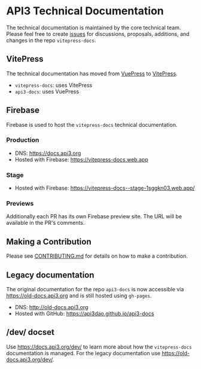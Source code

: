 # API3 Technical Documentation

The technical documentation is maintained by the core technical team. Please
feel free to create [issues](https://github.com/api3dao/vitepress-docs/issues)
for discussions, proposals, additions, and changes in the repo `vitepress-docs`.

## VitePress

The technical documentation has moved from
[VuePress](https://vuepress.vuejs.org) to
[VitePress](https://vitepress.vuejs.org).

- `vitepress-docs`: uses VitePress
- `api3-docs`: uses VuePress

## Firebase

Firebase is used to host the `vitepress-docs` technical documentation.

### Production

- DNS: https://docs.api3.org
- Hosted with Firebase: https://vitepress-docs.web.app

### Stage

- Hosted with Firebase: https://vitepress-docs--stage-1sggkn03.web.app/

### Previews

Additionally each PR has its own Firebase preview site. The URL will be
available in the PR's comments.

## Making a Contribution

Please see [CONTRIBUTING.md](CONTRIBUTING.md) for details on how to make a contribution.

## Legacy documentation

The original documentation for the repo `api3-docs` is now accessible via
https://old-docs.api3.org and is still hosted using `gh-pages`.

- DNS: http://old-docs.api3.org
- Hosted with GitHub: https://api3dao.github.io/api3-docs

## /dev/ docset

Use https://docs.api3.org/dev/ to learn more about how the `vitepress-docs`
documentation is managed. For the legacy documentation use
https://old-docs.api3.org/dev/.
